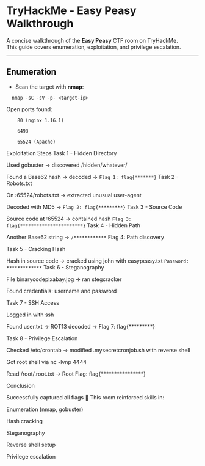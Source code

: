 
# TryHackMe - Easy Peasy Walkthrough

A concise walkthrough of the **Easy Peasy** CTF room on TryHackMe.  
This guide covers enumeration, exploitation, and privilege escalation.

---

## Enumeration

- Scan the target with **nmap**:
```
  nmap -sC -sV -p- <target-ip>
```
  Open ports found:

        80 (nginx 1.16.1)

        6498

        65524 (Apache)

Exploitation Steps
Task 1 - Hidden Directory

Used gobuster → discovered /hidden/whatever/

Found a Base62 hash → decoded →
`
Flag 1: flag{*******}
`
Task 2 - Robots.txt

On :65524/robots.txt → extracted unusual user-agent

Decoded with MD5 →
`
    Flag 2: flag{*********}
`
Task 3 - Source Code

Source code at :65524 → contained hash
`
Flag 3: flag{***********************}
`
Task 4 - Hidden Path

Another Base62 string → 
`
/************
`
Flag 4: Path discovery

Task 5 - Cracking Hash

Hash in source code → cracked using john with easypeasy.txt
`
Password: *************
`
Task 6 - Steganography

File binarycodepixabay.jpg → ran stegcracker

Found credentials: username and password


Task 7 - SSH Access

Logged in with ssh

Found user.txt → ROT13 decoded →
Flag 7: flag{*********}

Task 8 - Privilege Escalation

Checked /etc/crontab → modified .mysecretcronjob.sh with reverse shell

Got root shell via nc -lvnp 4444

Read /root/.root.txt →
Root Flag: flag{****************}

Conclusion

Successfully captured all flags 🚩
This room reinforced skills in:

Enumeration (nmap, gobuster)

Hash cracking

Steganography

Reverse shell setup

Privilege escalation
